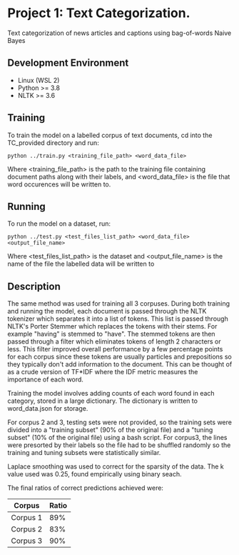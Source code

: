 # Project 1: Text Categorization. 

Text categorization of news articles and captions using bag-of-words Naive Bayes

## Development Environment
- Linux (WSL 2)
- Python >= 3.8
- NLTK >= 3.6

## Training
To train the model on a labelled corpus of text documents, cd into the TC_provided directory and run:

```python ../train.py <training_file_path> <word_data_file>```

Where <training_file_path> is the path to the training file containing document paths along with their labels, and <word_data_file> is the file that word occurences will be written to. 

## Running
To run the model on a dataset, run:

```python ../test.py <test_files_list_path> <word_data_file> <output_file_name>```

Where <test_files_list_path> is the dataset and <output_file_name> is the name of the file the labelled data will be written to

## Description

The same method was used for training all 3 corpuses. During both training and running the model, each document is passed through the NLTK tokenizer which separates it into a list of tokens. This list is passed through NLTK's Porter Stemmer which replaces the tokens with their stems. For example "having" is stemmed to "have". The stemmed tokens are then passed through a filter which eliminates tokens of length 2 characters or less. This filter improved overall performance by a few percentage points for each corpus since these tokens are usually particles and prepositions so they typically don't add information to the document. This can be thought of as a crude version of TF*IDF where the IDF metric measures the importance of each word.

Training the model involves adding counts of each word found in each category, stored in a large dictionary. The dictionary is written to word_data.json for storage.

For corpus 2 and 3, testing sets were not provided, so the training sets were divided into a "training subset" (90% of the original file) and a "tuning subset" (10% of the original file) using a bash script. For corpus3, the lines were presorted by their labels so the file had to be shuffled randomly so the training and tuning subsets were statistically similar. 

Laplace smoothing was used to correct for the sparsity of the data. The k value used was 0.25, found empirically using binary seach. 

The final ratios of correct predictions achieved were:

|Corpus   | Ratio |
|---------|-------|
|Corpus 1 | 89%   |
|Corpus 2 | 83%   |
|Corpus 3 | 90%   |